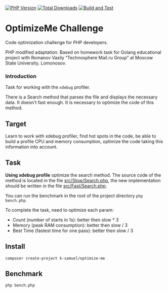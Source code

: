 [![PHP Version](https://img.shields.io/badge/php-7.4%2B-blue.svg)](https://packagist.org/packages/k-samuel/optimize-me)
[![Total Downloads](https://img.shields.io/packagist/dt/k-samuel/optimize-me.svg?style=flat-square)](https://packagist.org/packages/k-samuel/optimize-me)
[![Build and Test](https://github.com/k-samuel/optimize-me/actions/workflows/php.yml/badge.svg)](https://github.com/k-samuel/optimize-me/actions/workflows/php.yml)

# OptimizeMe Challenge
Code optimization challenge for PHP developers.

PHP modified adaptation.
Based on homework task for Golang educational project with Romanov Vasily “Technosphere Mail.ru Group” at Moscow State University. Lomonosov.


### Introduction

Task for working with the `xdebug` profiler.

There is a Search method that parses the file and displays the necessary data.
It doesn't fast enough. It is necessary to optimize the code of this method.

## Target

Learn to work with xdebug profiler, find hot spots in the code, be able to build a profile
CPU and memory consumption, optimize the code taking this information into account.

## Task

**Using xdebug profile** optimize the search method.
The source code of the method is located in the file [src/Slow/Search.php](src/Slow/Search.php),
the new implementation should be written in the file [src/Fast/Search.php](src/Fast/Search.php).

You can run the benchmark in the root of the project directory `php bench.php`

To complete the task, need to optimize each param:
  - Count (number of starts in 1s):  better then slow * 3
  - Memory (peak RAM consumption):  better then slow / 3
  - Best Time (fastest time for one pass): better then slow / 3
  
## Install

`composer create-project k-samuel/optimize-me`


## Benchmark
`php bench.php`








